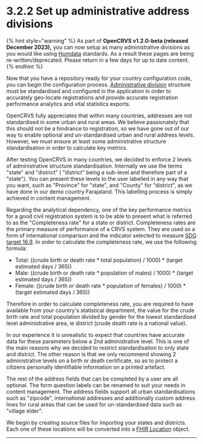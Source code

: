 # 3.2.2 Set up administrative address divisions

{% hint style="warning" %}
As part of **OpenCRVS v1.2.0-beta (released December 2023),** you can now setup as many administrative divisions as you would like using [Humdata](https://data.humdata.org/) standards.  As a result these pages are being re-written/deprecated.  Please return in a few days for up to date content. &#x20;
{% endhint %}

Now that you have a repository ready for your country configuration code, you can begin the configuration process.  [Administrative division](https://en.wikipedia.org/wiki/Administrative\_division) structure must be standardised and configured in the application in order to accurately geo-locate registrations and provide accurate registration performance analytics and vital statistics exports. &#x20;

OpenCRVS fully appreciates that within many countries, addresses are not standardised in some urban and rural areas.  We believe passionately that this should not be a hindrance to registration, so we have gone out of our way to enable optional and un-standardised urban and rural address levels. However, we must ensure at least some administrative structure standardisation in order to calculate key metrics. &#x20;

After testing OpenCRVS in many countries, we decided to enforce 2 levels of administrative structure standardisation.  Internally we use the terms "state" and "district" ( "district" being a sub-level and therefore part of a "state").  You can present these levels to the user labelled in any way that you want, such as "Province" for "state", and "County" for "district", as we have done in our demo country Farajaland.  This labelling process is simply achieved in content management.

Regarding the analytical dependency, one of the key performance metrics for a good civil registration system is to be able to present what is referred to as the "Completeness rate" for a state or district.  Completeness rates are the primary measure of performance of a CRVS system. They are used as a form of international comparison and the indicator selected to measure [SDG target 16.9](https://unstats.un.org/sdgs/metadata/?Text=\&Goal=16\&Target=16.9).  In order to calculate the completeness rate, we use the following formula:

* Total: ((crude birth or death rate \* total population) / 1000) \* (target estimated days / 365))
* Male: ((crude birth or death rate \* population of males) / 1000) \* (target estimated days / 365))
* Female: ((crude birth or death rate \* population of females) / 1000) \* (target estimated days / 365))

Therefore in order to calculate completeness rate, you are required to have available from your country's statistical department, the value for the crude birth rate and total population divided by gender for the lowest standardised level administrative area, ie district (crude death rate is a national value). &#x20;

In our experience it is unrealistic to expect that countries have accurate data for these parameters below a 2nd administrative level. This is one of the main reasons why we decided to restrict standardisation to only state and district. The other reason is that we only recommend showing 2 administrative levels on a birth or death certificate, so as to protect a citizens personally identifiable information on a printed artefact.

The rest of the address fields that can be completed by a user are all optional.  The form question labels can be renamed to suit your needs in content management.  The address fields support all urban standardisations such as "zipcode", international addresses and additionally custom address lines for rural areas that can be used for un-standardised data such as "village elder".

We begin by creating source files for importing your states and districts.  Each one of these locations will be converted into a [FHIR Location](https://build.fhir.org/location.html) object.

****
